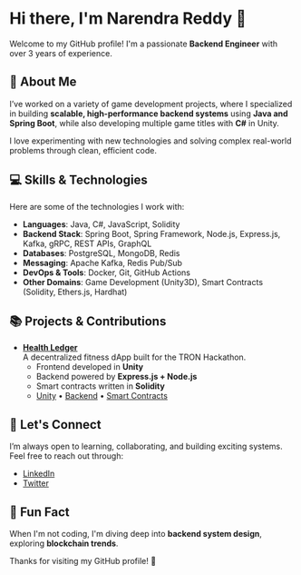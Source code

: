 # Hi there, I'm Narendra Reddy 👋

Welcome to my GitHub profile! I'm a passionate **Backend Engineer** with over 3 years of experience.

## 🚀 About Me

I’ve worked on a variety of game development projects, where I specialized in building **scalable, high-performance backend systems** using **Java and Spring Boot**, while also developing multiple game titles with **C#** in Unity.

I love experimenting with new technologies and solving complex real-world problems through clean, efficient code.

## 💻 Skills & Technologies

Here are some of the technologies I work with:

- **Languages**: Java, C#, JavaScript, Solidity  
- **Backend Stack**: Spring Boot, Spring Framework, Node.js, Express.js, Kafka, gRPC, REST APIs, GraphQL  
- **Databases**: PostgreSQL, MongoDB, Redis  
- **Messaging**: Apache Kafka, Redis Pub/Sub  
- **DevOps & Tools**: Docker, Git, GitHub Actions  
- **Other Domains**: Game Development (Unity3D), Smart Contracts (Solidity, Ethers.js, Hardhat)

## 📚 Projects & Contributions

- **[Health Ledger](#)**\
  A decentralized fitness dApp built for the TRON Hackathon.
  - Frontend developed in **Unity**
  - Backend powered by **Express.js + Node.js**
  - Smart contracts written in **Solidity**
  - [Unity](https://github.com/Narendra-Reddy1/health-ledger) • [Backend](https://github.com/Narendra-Reddy1/health-ledger-backend) • [Smart Contracts](https://github.com/Narendra-Reddy1/health-ledger-blockchain)

## 💬 Let's Connect

I’m always open to learning, collaborating, and building exciting systems.  
Feel free to reach out through:

- [LinkedIn](https://www.linkedin.com/in/narendra-reddy-dasaganipalli)  
- [Twitter](https://www.x.com/NarendraReddy55)

## 🔑 Fun Fact

When I'm not coding, I'm diving deep into **backend system design**, exploring **blockchain trends**.

Thanks for visiting my GitHub profile! 🚀
